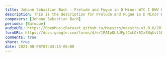 ```yaml
---
title: Johann Sebastian Bach - Prelude and Fugue in D Minor WTC I BWV 851 (1)
description: This is the description for Prelude and Fugue in D Minor WTC I BWV 851 by Johann Sebastian Bach
composers: [Johann Sebastian Bach]
periods: [Baroque]
audioURL: https://OpenMusicDataset.github.io/Maestro/maestro-v3.0.0/2011/MIDI-Unprocessed_23_R1_2011_MID--AUDIO_R1-D9_02_Track02_wav.midi
formURL: https://docs.google.com/forms/d/e/1FAIpQLSdFptCxLOr5IxSNqUvt1b8gdPLL82DgFBkOBmJv0Cv1eKTKyw/viewform
comments: true
share: true
date: 2021-08-08T07:43:13-06:00
---
```

